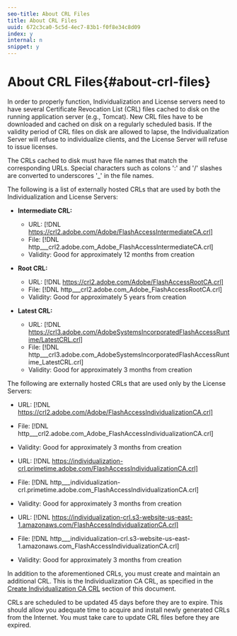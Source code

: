 ```yaml
---
seo-title: About CRL Files
title: About CRL Files
uuid: 672c3ca0-5c5d-4ec7-83b1-f0f8e34c8d09
index: y
internal: n
snippet: y
---
```


# About CRL Files{#about-crl-files}

In order to properly function, Individualization and License servers need to have several Certificate Revocation List (CRL) files cached to disk on the running application server (e.g., Tomcat). New CRL files have to be downloaded and cached on disk on a regularly scheduled basis. If the validity period of CRL files on disk are allowed to lapse, the Individualization Server will refuse to individualize clients, and the License Server will refuse to issue licenses.

The CRLs cached to disk must have file names that match the corresponding URLs. Special characters such as colons ':' and '/' slashes are converted to underscores '_' in the file names.

The following is a list of externally hosted CRLs that are used by both the Individualization and License Servers:

* **Intermediate CRL:**

    * URL: [!DNL https://crl2.adobe.com/Adobe/FlashAccessIntermediateCA.crl] 
    * File: [!DNL http___crl2.adobe.com_Adobe_FlashAccessIntermediateCA.crl] 
    * Validity: Good for approximately 12 months from creation

* **Root CRL:**

    * URL: [!DNL https://crl2.adobe.com/Adobe/FlashAccessRootCA.crl] 
    * File: [!DNL http___crl2.adobe.com_Adobe_FlashAccessRootCA.crl] 
    * Validity: Good for approximately 5 years from creation

* **Latest CRL:**

    * URL: [!DNL https://crl3.adobe.com/AdobeSystemsIncorporatedFlashAccessRuntime/LatestCRL.crl] 
    * File: [!DNL http___crl3.adobe.com_AdobeSystemsIncorporatedFlashAccessRuntime_LatestCRL.crl] 
    * Validity: Good for approximately 3 months from creation

The following are externally hosted CRLs that are used only by the License Servers:

* URL: [!DNL https://crl2.adobe.com/Adobe/FlashAccessIndividualizationCA.crl] 
* File: [!DNL http___crl2.adobe.com_Adobe_FlashAccessIndividualizationCA.crl] 
* Validity: Good for approximately 3 months from creation

* URL: [!DNL https://individualization-crl.primetime.adobe.com/FlashAccessIndividualizationCA.crl] 
* File: [!DNL http___individualization-crl.primetime.adobe.com_FlashAccessIndividualizationCA.crl] 
* Validity: Good for approximately 3 months from creation

* URL: [!DNL https://individualization-crl.s3-website-us-east-1.amazonaws.com/FlashAccessIndividualizationCA.crl] 
* File: [!DNL http___individualization-crl.s3-website-us-east-1.amazonaws.com_FlashAccessIndividualizationCA.crl] 
* Validity: Good for approximately 3 months from creation

In addition to the aforementioned CRLs, you must create and maintain an additional CRL. This is the Individualization CA CRL, as specified in the [Create Individualization CA CRL](../../../on-premises-i15n-server/server-configuration-section/server-properties/create-i15n-ca-crl.md) section of this document.

CRLs are scheduled to be updated 45 days before they are to expire. This should allow you adequate time to acquire and install newly generated CRLs from the Internet. You must take care to update CRL files before they are expired. 
